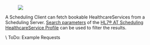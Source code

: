 <figure><img src="interactions/find-healthcareServices.svg"></figure>

A Scheduling Client can fetch bookable HealthcareServices from a Scheduling Server. [Search parameters](StructureDefinition-at-scheduling-healthcareservice.html#search-parameters) of the [HL7® AT Scheduling HealthcareService Profile](StructureDefinition-at-scheduling-healthcareservice.html) can be used to filter the results.

\\ ToDo: Example Requests